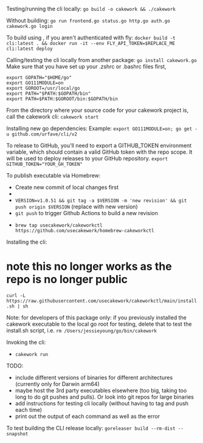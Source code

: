 Testing/running the cli locally:
`go build -o cakework && ./cakework`

Without building: 
`go run frontend.go status.go http.go auth.go cakework.go login`

To build using 
, if you aren't authenticated with fly:
`docker build -t cli:latest . && docker run -it --env FLY_API_TOKEN=$REPLACE_ME cli:latest deploy`

Calling/testing the cli locally from another package:
`go install cakework.go`
Make sure that you have set up your .zshrc or .bashrc files first, 
```
export GOPATH="$HOME/go"
export GO111MODULE=on
export GOROOT=/usr/local/go
export PATH="$PATH:$GOPATH/bin"
export PATH=$PATH:$GOROOT/bin:$GOPATH/bin
```

From the directory where your source code for your cakework project is, call the cakework cli:
`cakework start`

Installing new go dependencies:
Example:
`export GO111MODULE=on; go get -u github.com/urfave/cli/v2`

To release to GitHub, you'll need to export a GITHUB_TOKEN environment variable, which should contain a valid GitHub token with the repo scope. It will be used to deploy releases to your GitHub repository.
`export GITHUB_TOKEN="YOUR_GH_TOKEN"`

To publish executable via Homebrew:
- Create new commit of local changes first
- 
- `VERSION=v1.0.51 && git tag -a $VERSION -m 'new revision' && git push origin $VERSION` (replace with new version)
- `git push` to trigger Github Actions to build a new revision

<!-- TODO: figure out how to install using brew -->
- `brew tap usecakework/cakeworkctl https://github.com/usecakework/homebrew-cakeworkctl`

Installing the cli:
# note this no longer works as the repo is no longer public
`curl -L https://raw.githubusercontent.com/usecakework/cakeworkctl/main/install.sh | sh`

Note: for developers of this package only: if you previously installed the cakework executable to the local go root for testing, delete that to test the install.sh script, i.e. `rm /Users/jessieyoung/go/bin/cakework`

Invoking the cli:
- `cakework run`

TODO: 
- include different versions of binaries for different architectures (currently only for Darwin arm64)
- maybe host the 3rd party executables elsewhere (too big, taking too long to do git pushes and pulls). Or look into git repos for large binaries 
- add instructions for testing cli locally (without having to tag and push each time)
- print out the output of each command as well as the error

To test building the CLI release locally:
`goreleaser build --rm-dist --snapshot`